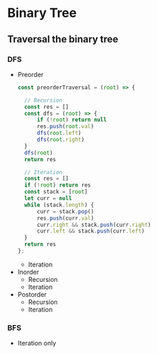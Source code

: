 # Binary Tree
## Traversal the binary tree
### DFS
- Preorder
    ```js
    const preorderTraversal = (root) => {
    
      // Recursion
      const res = []
      const dfs = (root) => {
          if (!root) return null
          res.push(root.val)
          dfs(root.left)
          dfs(root.right)
      }
      dfs(root)
      return res
  
      // Iteration
      const res = []
      if (!root) return res
      const stack = [root]
      let curr = null
      while (stack.length) {
          curr = stack.pop()
          res.push(curr.val)
          curr.right && stack.push(curr.right)
          curr.left && stack.push(curr.left)
      }
      return res
  };
    ```
  - Iteration
- Inorder
  - Recursion
  - Iteration
- Postorder
  - Recursion
  - Iteration
### BFS
- Iteration only
